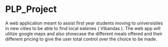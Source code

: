 # PLP_Project
A web application meant to assist first year students moving to universisties in new cities to be able to find local eateries ( Vibandas ). The web app will utilize google maps and also showcase the different meals offered and their different pricing to give the user total control over the choice to be made. 
